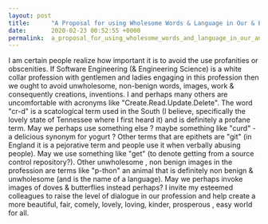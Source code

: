 ```yaml
---
layout: post
title:      "A Proposal for using Wholesome Words & Language in Our & Every Profession:"
date:       2020-02-23 00:52:55 +0000
permalink:  a_proposal_for_using_wholesome_words_and_language_in_our_and_every_profession
---
```


 
I am certain people realize how important it is to avoid the use profanities or obscenities. If Software Engineering (& Engineering Science) is a white collar profession with gentlemen and ladies engaging in this profession then we ought to avoid unwholesome, non-benign words, images, work & consequently creations, inventions. 
I and perhaps many others are uncomfortable with acronyms like "Create.Read.Update.Delete". The word "cr-d" is a scatological term used in the South (I believe, specifically the lovely state of Tennessee where I first heard it) and is definitely a profane term. May we perhaps use something else ?  maybe something like "curd" - a delicious synonym for yogurt ? 
Other terms that are epithets are "git" (in England it is a pejorative term and people use it when verbally abusing people). May we use something like "get" (to denote getting from a source control repository?). 
Other unwholesome , non benign images in the profession are terms like "p-thon" an animal that is definitely non benign & unwholesome (and is the name of a language). May we perhaps invoke images of doves & butterflies instead perhaps? 
I invite my esteemed colleagues to raise the level of dialogue in our profession and help create a more beautiful, fair, comely, lovely, loving, kinder, prosperous , easy world for all.
